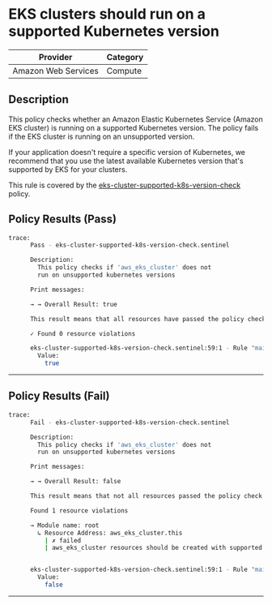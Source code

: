 # EKS clusters should run on a supported Kubernetes version

| Provider            | Category     |
|---------------------|--------------|
| Amazon Web Services | Compute      |

## Description

This policy checks whether an Amazon Elastic Kubernetes Service (Amazon EKS cluster) is running on a supported Kubernetes version. The policy fails if the EKS cluster is running on an unsupported version.

If your application doesn't require a specific version of Kubernetes, we recommend that you use the latest available Kubernetes version that's supported by EKS for your clusters.

This rule is covered by the [eks-cluster-supported-k8s-version-check](../../policies/eks-cluster-supported-k8s-version-check.sentinel) policy.

## Policy Results (Pass)
```bash
trace:
      Pass - eks-cluster-supported-k8s-version-check.sentinel

      Description:
        This policy checks if 'aws_eks_cluster' does not
        run on unsupported kubernetes versions

      Print messages:

      → → Overall Result: true

      This result means that all resources have passed the policy check for the policy eks-cluster-supported-k8s-version-check.

      ✓ Found 0 resource violations

      eks-cluster-supported-k8s-version-check.sentinel:59:1 - Rule "main"
        Value:
          true
```

---

## Policy Results (Fail)
```bash
trace:
      Fail - eks-cluster-supported-k8s-version-check.sentinel

      Description:
        This policy checks if 'aws_eks_cluster' does not
        run on unsupported kubernetes versions

      Print messages:

      → → Overall Result: false

      This result means that not all resources passed the policy check and the protected behavior is not allowed for the policy eks-cluster-supported-k8s-version-check.

      Found 1 resource violations

      → Module name: root
        ↳ Resource Address: aws_eks_cluster.this
          | ✗ failed
          | aws_eks_cluster resources should be created with supported kubernetes versions. Refer to https://docs.aws.amazon.com/securityhub/latest/userguide/eks-controls.html#eks-2 for more details.


      eks-cluster-supported-k8s-version-check.sentinel:59:1 - Rule "main"
        Value:
          false
```

---